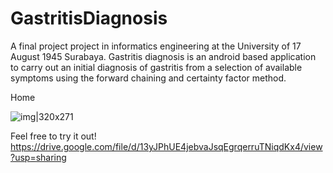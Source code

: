 # GastritisDiagnosis
A final project project in informatics engineering at the University of 17 August 1945 Surabaya. Gastritis diagnosis is an android based application to carry out an initial diagnosis of gastritis from a selection of available symptoms using the forward chaining and certainty factor method.

Home

![img|320x271](https://github.com/adistyaokta/GastritisDiagnosis/assets/68297628/2956735e-8dfc-40c8-998d-da59a96b299d)

Feel free to try it out!
https://drive.google.com/file/d/13yJPhUE4jebvaJsqEgrqerruTNiqdKx4/view?usp=sharing
